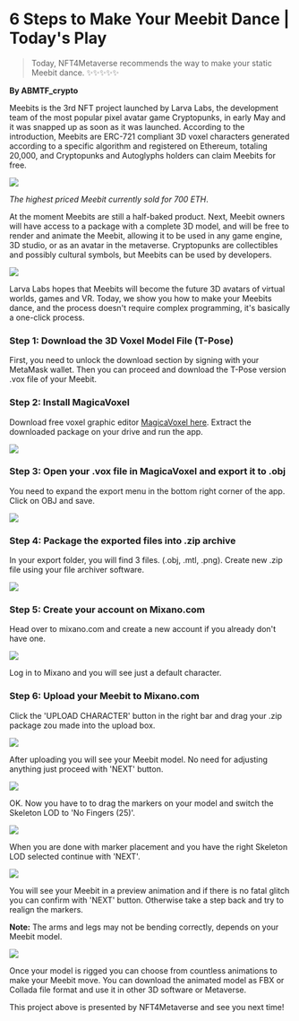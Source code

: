 # 6 Steps to Make Your Meebit Dance | Today's Play

> Today, NFT4Metaverse recommends the way to make your static Meebit dance. ✨✨✨✨✨

**By ABMTF_crypto**

Meebits is the 3rd NFT project launched by Larva Labs, the development team of the most popular pixel avatar game Cryptopunks, in early May and it was snapped up as soon as it was launched. According to the introduction, Meebits are ERC-721 compliant 3D voxel characters generated according to a specific algorithm and registered on Ethereum, totaling 20,000, and Cryptopunks and Autoglyphs holders can claim Meebits for free.

![](./meebit.jpg)

_The highest priced Meebit currently sold for 700 ETH_.

At the moment Meebits are still a half-baked product. Next, Meebit owners will have access to a package with a complete 3D model, and will be free to render and animate the Meebit, allowing it to be used in any game engine, 3D studio, or as an avatar in the metaverse. Cryptopunks are collectibles and possibly cultural symbols, but Meebits can be used by developers.

![](./cover.png)

Larva Labs hopes that Meebits will become the future 3D avatars of virtual worlds, games and VR. Today, we show you how to make your Meebits dance, and the process doesn't require complex programming, it's basically a one-click process.

### Step 1: Download the 3D Voxel Model File (T-Pose)

First, you need to unlock the download section by signing with your MetaMask wallet. Then you can proceed and download the T-Pose version .vox file of your Meebit.

### Step 2: Install MagicaVoxel

Download free voxel graphic editor [MagicaVoxel here](https://ephtracy.github.io/). Extract the downloaded package on your drive and run the app.

![](./meebits-guide-1.png)

### Step 3: Open your .vox file in MagicaVoxel and export it to .obj

You need to expand the export menu in the bottom right corner of the app. Click on OBJ and save.

![](./meebits-guide-2-1.png)

### Step 4: Package the exported files into .zip archive

In your export folder, you will find 3 files. (.obj, .mtl, .png). Create new .zip file using your file archiver software.

![](./meebits-guide-3.png)

### Step 5: Create your account on Mixano.com

Head over to mixano.com and create a new account if you already don't have one.

![](./meebits-guide-3-1.png)

Log in to Mixano and you will see just a default character.

### Step 6: Upload your Meebit to Mixano.com

Click the 'UPLOAD CHARACTER' button in the right bar and drag your .zip package zou made into the upload box.

![](./meebits-guide-4-1.gif)

After uploading you will see your Meebit model. No need for adjusting anything just proceed with 'NEXT' button.

![](./meebits-guide-5.gif)

OK. Now you have to to drag the markers on your model and switch the Skeleton LOD to 'No Fingers (25)'.

![](./meebits-guide-6.png)

When you are done with marker placement and you have the right Skeleton LOD selected continue with 'NEXT'.

![](./meebits-guide-7.png)

You will see your Meebit in a preview animation and if there is no fatal glitch you can confirm with 'NEXT' button. Otherwise take a step back and try to realign the markers.

**Note:** The arms and legs may not be bending correctly, depends on your Meebit model.

![](./meebits-guide-8.png)

Once your model is rigged you can choose from countless animations to make your Meebit move. You can download the animated model as FBX or Collada file format and use it in other 3D software or Metaverse.

This project above is presented by NFT4Metaverse and see you next time!
